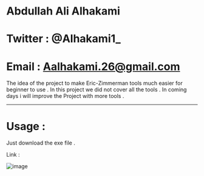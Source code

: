 # Abdullah Ali Alhakami
# Twitter : @Alhakami1_
# Email : Aalhakami.26@gmail.com


The idea of the project to make Eric-Zimmerman tools much easier for beginner to use .
In this project we did not cover all the tools . In coming days i will improve the Project with more tools . 

------------------------------------------------------------------------------------------------------------------------

# Usage :
Just download the exe file . 

Link :


![image](https://user-images.githubusercontent.com/99384019/159705553-91ee12c8-d43c-40ac-9374-c57e073f5ed6.png)



